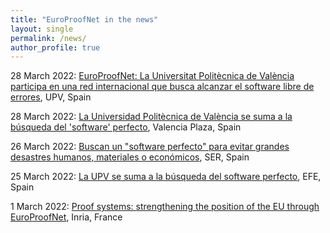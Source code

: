 ```yaml
---
title: "EuroProofNet in the news"
layout: single
permalink: /news/
author_profile: true
---
```


28 March 2022: [EuroProofNet: La Universitat Politècnica de València participa en una red internacional que busca alcanzar el software libre de errores](http://www.upv.es/noticias-upv/noticia-13516-europroofnet-es.html), UPV, Spain

28 March 2022: [La Universidad Politècnica de València se suma a la búsqueda del 'software' perfecto](https://valenciaplaza.com/la-universidad-politecnica-de-valencia-se-suma-a-la-busqueda-del-software-perfecto), Valencia Plaza, Spain

26 March 2022: [Buscan un "software perfecto" para evitar grandes desastres humanos, materiales o económicos](https://cadenaser.com/2022/03/26/buscan-un-software-perfecto-para-evitar-grandes-desastres-humanos-materiales-o-economicos/), SER, Spain

25 March 2022: [La UPV se suma a la búsqueda del software perfecto](https://www.efe.com/efe/comunitat-valenciana/sociedad/la-upv-se-suma-a-busqueda-del-software-perfecto/50000880-4770206), EFE, Spain

1 March 2022: [Proof systems: strengthening the position of the EU through EuroProofNet](https://www.inria.fr/en/proof-systems-strengthening-position-eu-through-europroofnet), Inria, France
